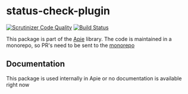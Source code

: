 # status-check-plugin

[![Scrutinizer Code Quality](https://scrutinizer-ci.com/g/apie-lib/status-check-plugin/badges/quality-score.png?b=main)](https://scrutinizer-ci.com/g/apie-lib/status-check-plugin/?branch=main)
[![Build Status](https://scrutinizer-ci.com/g/apie-lib/status-check-plugin/badges/build.png?b=main)](https://scrutinizer-ci.com/g/apie-lib/status-check-plugin/build-status/main)

This package is part of the [Apie](https://github.com/apie-lib) library.
The code is maintained in a monorepo, so PR's need to be sent to the [monorepo](https://github.com/apie-lib/apie-lib-monorepo/pulls)

## Documentation
This package is used internally in Apie or no documentation is available right now
